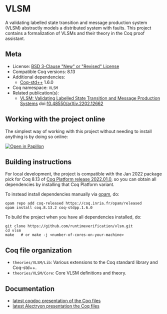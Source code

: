 # VLSM

A validating labelled state transition and message production system
(VLSM) abstractly models a distributed system with faults. This project
contains a formalization of VLSMs and their theory in the Coq proof assistant.

## Meta

- License: [BSD 3-Clause "New" or "Revised" License](LICENSE.md)
- Compatible Coq versions: 8.13
- Additional dependencies:
  - [Coq-std++](https://gitlab.mpi-sws.org/iris/stdpp/) 1.6.0
- Coq namespace: `VLSM`
- Related publication(s):
  - [VLSM: Validating Labelled State Transition and Message Production Systems](https://arxiv.org/abs/2202.12662) doi:[10.48550/arXiv.2202.12662](https://doi.org/10.48550/arXiv.2202.12662)

## Working with the project online

The simplest way of working with this project without needing to install anything is by doing so online:

[![Open in Papillon](https://papillon.unbounded.network/github-badge.svg)](https://papillon.unbounded.network/projects/github/runtimeverification/vlsm/master)

## Building instructions

For local development, the project is compatible with the Jan 2022 package pick for Coq 8.13 of
[Coq Platform release 2022.01.0](https://github.com/coq/platform/releases/tag/2022.01.0),
so you can obtain all dependencies by installing that Coq Platform variant.

To instead install dependencies manually via [opam](https://opam.ocaml.org/doc/Install.html), do:

```shell
opam repo add coq-released https://coq.inria.fr/opam/released
opam install coq.8.13.2 coq-stdpp.1.6.0
```

To build the project when you have all dependencies installed, do:

```shell
git clone https://github.com/runtimeverification/vlsm.git
cd vlsm
make   # or make -j <number-of-cores-on-your-machine>
```

## Coq file organization

- `theories/VLSM/Lib`: Various extensions to the Coq standard library and Coq-std++.
- `theories/VLSM/Core`: Core VLSM definitions and theory.

## Documentation

- [latest coqdoc presentation of the Coq files](https://runtimeverification.github.io/vlsm-docs/latest/coqdoc/toc.html)
- [latest Alectryon presentation the Coq files](https://runtimeverification.github.io/vlsm-docs/latest/alectryon/toc.html)
